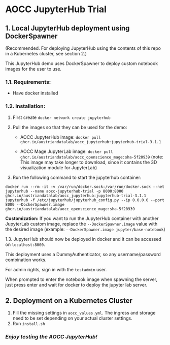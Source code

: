 # AOCC JupyterHub Trial
## 1. Local JupyterHub deployment using DockerSpawner
(Recommended. For deploying JupyterHub using the contents of this repo in a Kubernetes cluster, see section 2.)

This JupyterHub demo uses DockerSpawner to deploy custom notebook images for the user to use.
### 1.1. Requirements:
* Have docker installed
### 1.2. Installation:

1. First create `docker network create jupyterhub`

2. Pull the images so that they can be used for the demo:
    * AOCC JupyterHub image: `docker pull ghcr.io/austriandatalab/aocc_jupyterhub:jupyterhub-trial-3.1.1`

    * AOCC Mage JupyterLab image: `docker pull ghcr.io/austriandatalab/aocc_openscience_mage:sha-5f20939`
    (note: This image may take longer to download, since it contains the 3D visualization module for JupyterLab)

2. Run the following command to start the jupyterhub container:

`docker run --rm -it -v /var/run/docker.sock:/var/run/docker.sock --net jupyterhub --name aocc-jupyterhub-trial -p 8000:8000 ghcr.io/austriandatalab/aocc_jupyterhub:jupyterhub-trial-3.1.1 jupyterhub -f /etc/jupyterhub/jupyterhub_config.py --ip 0.0.0.0 --port 8000 --DockerSpawner.image ghcr.io/austriandatalab/aocc_openscience_mage:sha-5f20939`

**Customization:** If you want to run the JupyterHub container with another JupyterLab custom image, replace the `--DockerSpawner.image` value with the desired image (example: `--DockerSpawner.image jupyter/base-notebook`)

1.3. JupyterHub should now be deployed in docker and it can be accessed on `localhost:8000`.

This deployment uses a DummyAuthenticator, so any username/password combination works. 

For admin rights, sign in with the `testadmin` user.

When prompted to enter the notebook image when spawning the server, just press enter and wait for docker to deploy the jupyter lab server.

## 2. Deployment on a Kubernetes Cluster

1. Fill the missing settings in `aocc_values.yml`. The ingress and storage need to be set depending on your actual cluster settings.
2. Run `install.sh`

### _Enjoy testing the AOCC JupyterHub!_
